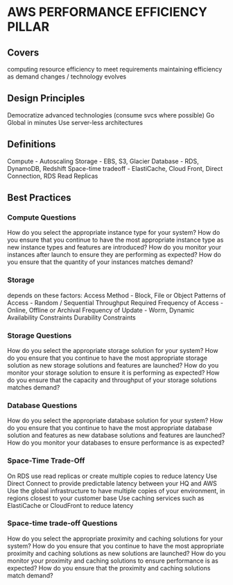 # AWS PERFORMANCE EFFICIENCY PILLAR

## Covers

computing resource efficiency to meet requirements
maintaining efficiency as demand changes / technology evolves

## Design Principles

Democratize advanced technologies (consume svcs where possible)
Go Global in minutes
Use server-less architectures

## Definitions

Compute - Autoscaling
Storage - EBS, S3, Glacier
Database - RDS, DynamoDB, Redshift
Space-time tradeoff - ElastiCache, Cloud Front, Direct Connection, RDS Read Replicas

## Best Practices

### Compute Questions

How do you select the appropriate instance type for your system?
How do you ensure that you continue to have the most appropriate instance type
as new instance types and features are introduced?
How do you monitor your instances after launch to ensure they are performing as
expected?
How do you ensure that the quantity of your instances matches demand?

### Storage

depends on these factors:
Access Method - Block, File or Object
Patterns of Access - Random / Sequential
Throughput Required
Frequency of Access - Online, Offline or Archival
Frequency of Update - Worm, Dynamic
Availability Constraints
Durability Constraints

### Storage Questions

How do you select the appropriate storage solution for your system?
How do you ensure that you continue to have the most appropriate storage
solution as new storage solutions and features are launched?
How do you monitor your storage solution to ensure it is performing as expected?
How do you ensure that the capacity and throughput of your storage solutions
matches demand?

### Database Questions

How do you select the appropriate database solution for your system?
How do you ensure that you continue to have the most appropriate database
solution and features as new database solutions and features are launched?
How do you monitor your databases to ensure performance is as expected?

### Space-Time Trade-Off

On RDS use read replicas or create multiple copies to reduce latency
Use Direct Connect to provide predictable latency between your HQ and AWS
Use the global infrastructure to have multiple copies of your environment, in
regions closest to your customer base
Use caching services such as ElastiCache or CloudFront to reduce latency

### Space-time trade-off Questions

How do you select the appropriate proximity and caching solutions for your
system?
How do you ensure that you continue to have the most appropriate proximity and
caching solutions as new solutions are launched?
How do you monitor your proximity and caching solutions to ensure performance is
as expected?
How do you ensure that the proximity and caching solutions match demand?
